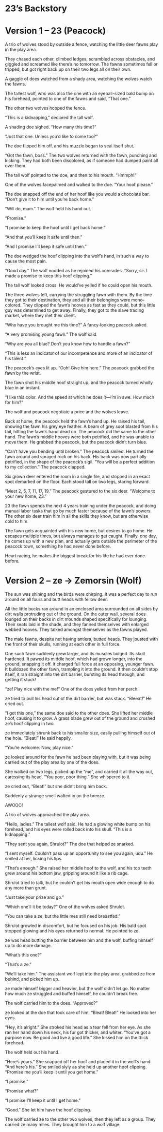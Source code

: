 # 23’s Backstory

# Version 1 – 23 (Peacock)

A trio of wolves stood by outside a fence, watching the little deer fawns play in the play area.

They chased each other, climbed ledges, scrambled across obstacles, and giggled and screamed like there’s no tomorrow. The fawns sometimes fell or tripped, but got right back up on their two legs all on their own.

A gaggle of does watched from a shady area, watching the wolves watch the fawns.

The tallest wolf, who was also the one with an eyeball-sized bald bump on his forehead, pointed to one of the fawns and said, “That one.”

The other two wolves hopped the fence.

“This is a kidnapping,” declared the tall wolf.

A shading doe sighed. “How many this time?”

“Just that one. Unless you’d like to come too?”

The doe flipped him off, and his muzzle began to seal itself shut.

“Got the fawn, boss.” The two wolves returned with the fawn, punching and kicking. They had both been discolored, as if someone had dumped paint all over them.

The tall wolf pointed to the doe, and then to his mouth. “Hmmph!”

One of the wolves facepalmed and walked to the doe. “Your hoof please.”

The doe snapped off the end of her hoof like you would a chocolate bar. “Don’t give it to him until you’re back home.”

“Will do, mam.” The wolf held his hand out.

“Promise.”

“I promise to keep the hoof until I get back home.”

“And that you’ll keep it safe until then.”

“And I promise I’ll keep it safe until then.”

The doe wedged the hoof clipping into the wolf’s hand, in such a way to cause the most pain.

“Good day.” The wolf nodded as he rejoined his comrades. “Sorry, sir. I made a promise to keep this hoof clipping.”

The tall wolf looked cross. He would’ve yelled if he could open his mouth.

The three wolves left, carrying the struggling fawn with them. By the time they got to their destination, they and all their belongings were mono-colored. They clipped the fawn’s hooves as fast as they could, but this little guy was determined to get away. Finally, they got to the slave trading market, where they met their client.

“Who have you brought me this time?” A fancy-looking peacock asked.

“A very promising young fawn.” The wolf said.

“Why are you all blue? Don’t you know how to handle a fawn?”

“This is less an indicator of our incompetence and more of an indicator of his talent.”

The peacock’s eyes lit up. “Ooh! Give him here.” The peacock grabbed the fawn by the wrist.

The fawn shot his middle hoof straight up, and the peacock turned wholly blue in an instant.

“I like this color. And the speed at which he does it—I’m in awe. How much for him?”

The wolf and peacock negotiate a price and the wolves leave.

Back at home, the peacock held the fawn’s hand up. He raised his tail, showing the fawn his grey eye feather. A beam of grey soot blasted from his tail, hitting the fawn’s hand dead on. The peacock did the same to the other hand. The fawn’s middle hooves were both petrified, and he was unable to move them. He grabbed the peacock, but the peacock didn’t turn blue.

“Can’t have you bending until broken.” The peacock smiled. He turned the fawn around and sprayed rock on his back. His back was now partially petrified, in the shape of the peacock’s sigil. “You will be a perfect addition to my collection.” The peacock clapped.

Six grown deer entered the room in a single file, and stopped in an exact spot demarked on the floor. Each stood tall on two legs, staring forward.

“Meet 2, 5, 7, 11, 17, 19.” The peacock gestured to the six deer. “Welcome to your new home, 23.”

23 the fawn spends the next 4 years training under the peacock, and doing manual labor tasks that go by much faster because of the fawn’s powers. The other six deer train him in all the skills they know, but are otherwise cold to him.

The fawn gets acquainted with his new home, but desires to go home. He escapes multiple times, but always manages to get caught. Finally, one day, he comes up with a new plan, and actually gets outside the perimeter of the peacock town, something he had never done before.

Heart racing, he makes the biggest break for his life he had ever done before.

# Version 2 – ze -\> Zemorsin (Wolf)

The sun was shining and the birds were chirping. It was a perfect day to run around on all fours and butt heads with fellow deer.

All the little bucks ran around in an enclosed area surrounded on all sides by dirt walls protruding out of the ground. On the outer wall, several does lounged on their backs in dirt mounds shaped specifically for lounging. Their seats laid in the shade, and they fanned themselves with enlarged webbed hooves. They talked amongst themselves as the fawns played.

The male fawns, despite not having antlers, butted heads. They jousted with the front of their skulls, running at each other in full force.

One such fawn suddenly grew larger, and its muscles bulged. Its skull hardened. It pawed its middle hoof, which had grown longer, into the ground, snapping it off. It charged full force at an opposing, younger fawn. It bulldozed the other fawn, trampling it into the ground. It then couldn’t stop itself, it ran straight into the dirt barrier, bursting its head through, and getting it stuck!

“ze! Play nice with the me!” One of the does yelled from her perch.

ze tried to pull his head out of the dirt barrier, but was stuck. “Bleeat!” He cried out.

“I got this one,” the same doe said to the other does. She lifted her middle hoof, causing it to grow. A grass blade grew out of the ground and crushed ze’s hoof clipping in two.

ze immediately shrunk back to his smaller size, easily pulling himself out of the hole. “Bleat!” He said happily.

“You’re welcome. Now, play nice.”

ze looked around for the fawn he had been playing with, but it was being carried out of the play area by one of the does.

She walked on two legs, picked up the “me”, and carried it all the way out, caressing its head. “You poor, poor thing.” She whispered to it.

ze cried out, “Bleat!” but she didn’t bring him back.

Suddenly a strange smell wafted in on the breeze.

AWOOO!

A trio of wolves approached the play area.

“Hello, ladies.” The tallest wolf said. He had a glowing white bump on his forehead, and his eyes were rolled back into his skull. “This is a kidnapping.”

“They sent you again, Shrulot?” The doe that helped ze snarked.

“I sent myself. Couldn’t pass up an opportunity to see you again, udu.” He smiled at her, licking his lips.

“That’s enough.” She raised her middle hoof to the wolf, and his top teeth grew around his bottom jaw, gripping around it like a rib cage.

Shrulot tried to talk, but he couldn’t get his mouth open wide enough to do any more than grunt.

“Just take your prize and go.”

“Which one’ll it be today?” One of the wolves asked Shrulot.

“You can take a ze, but the little mes still need breastfed.”

Shrulot growled in discomfort, but he focused on his job. His bald spot stopped glowing and his eyes returned to normal. He pointed to ze.

ze was head butting the barrier between him and the wolf, buffing himself up to do more damage.

“What’s this one?”

“That’s a ze.”

“We’ll take him.” The assistant wolf lept into the play area, grabbed ze from behind, and picked him up.

ze made himself bigger and heavier, but the wolf didn’t let go. No matter how much ze struggled and buffed himself, he couldn’t break free.

The wolf carried him to the does. “Approved?”

ze looked at the doe that took care of him. “Bleat! Bleat!” He looked into her eyes.

“Hey, it’s alright.” She stroked his head as a tear fell from her eye. As she ran her hand down his neck, his fur got thicker, and whiter. “You’ve got a purpose now. Be good and live a good life.” She kissed him on the thick forehead.

The wolf held out his hand.

“Here’s yours.” She snapped off her hoof and placed it in the wolf’s hand. “And here’s his.” She smiled slyly as she held up another hoof clipping. “Promise me you’ll keep it until you get home.”

“I promise.”

“Promise what?”

“I promise I’ll keep it until I get home.”

“Good.” She let him have the hoof clipping.

The wolf carried ze to the other two wolves, then they left as a group. They carried ze many miles. They brought him to a wolf village.
